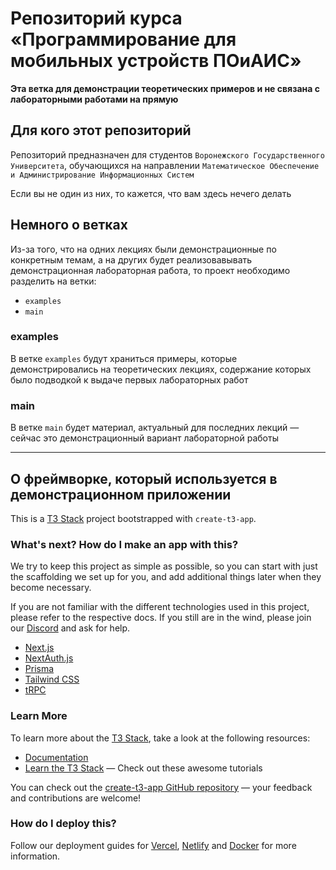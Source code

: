 # Репозиторий курса «Программирование для мобильных устройств ПОиАИС»

**Эта ветка для демонстрации теоретических примеров и не связана с лабораторными работами на прямую**

## Для кого этот репозиторий

Репозиторий предназначен для студентов `Воронежского Государственного Университета`, обучающихся на направлении `Математическое Обеспечение и Администрирование Информационных Систем`

Если вы не один из них, то кажется, что вам здесь нечего делать

## Немного о ветках

Из-за того, что на одних лекциях были демонстрационные по конкретным темам, а на других будет реализовавывать демонстрационная лабораторная работа, то проект необходимо разделить на ветки:

- `examples`
- `main`

### examples

В ветке `examples` будут храниться примеры, которые демонстрировались на теоретических лекциях, содержание которых было подводкой к выдаче первых лабораторных работ

### main

В ветке `main` будет материал, актуальный для последних лекций — сейчас это демонстрационный вариант лабораторной работы

---

## О фреймворке, который используется в демонcтрационном приложении

This is a [T3 Stack](https://create.t3.gg/) project bootstrapped with `create-t3-app`.

### What's next? How do I make an app with this?

We try to keep this project as simple as possible, so you can start with just the scaffolding we set up for you, and add additional things later when they become necessary.

If you are not familiar with the different technologies used in this project, please refer to the respective docs. If you still are in the wind, please join our [Discord](https://t3.gg/discord) and ask for help.

- [Next.js](https://nextjs.org)
- [NextAuth.js](https://next-auth.js.org)
- [Prisma](https://prisma.io)
- [Tailwind CSS](https://tailwindcss.com)
- [tRPC](https://trpc.io)

### Learn More

To learn more about the [T3 Stack](https://create.t3.gg/), take a look at the following resources:

- [Documentation](https://create.t3.gg/)
- [Learn the T3 Stack](https://create.t3.gg/en/faq#what-learning-resources-are-currently-available) — Check out these awesome tutorials

You can check out the [create-t3-app GitHub repository](https://github.com/t3-oss/create-t3-app) — your feedback and contributions are welcome!

### How do I deploy this?

Follow our deployment guides for [Vercel](https://create.t3.gg/en/deployment/vercel), [Netlify](https://create.t3.gg/en/deployment/netlify) and [Docker](https://create.t3.gg/en/deployment/docker) for more information.
